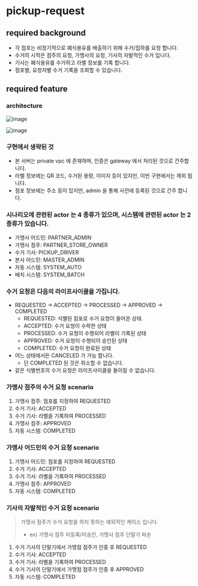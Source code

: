 # pickup-request

## required background

- 각 점포는 비정기적으로 폐식용유를 배출하기 위해 수거/집하를 요청 합니다.
- 수거의 시작은 점주의 요청, 가맹사의 요청, 기사의 자발적인 수거 입니다.
- 기사는 폐식용유를 수거하고 라벨 정보를 기록 합니다.
- 점포별, 요청자별 수거 기록을 조회할 수 있습니다.

## required feature

### architecture

![image](https://github.com/user-attachments/assets/5b1bec5a-273b-44e4-a0d1-c60513476db3)

![image](https://github.com/user-attachments/assets/4109867a-f096-4e75-a990-d724ef0ce7a0)

### 구현에서 생략된 것

- 본 서버는 private vpc 에 존재하며, 인증은 gateway 에서 처리된 것으로 간주합니다.
- 라벨 정보에는 QR 코드, 수거된 용량, 이미지 등이 있지만, 이번 구현에서는 제외 됩니다.
- 점포 정보에는 주소 등이 있지만, admin 을 통해 사전에 등록된 것으로 간주 합니다.

### 시나리오에 관련된 actor 는 4 종류가 있으며, 시스템에 관련된 actor 는 2 종류가 있습니다.

- 가맹사 어드민: PARTNER_ADMIN
- 가맹사 점주: PARTNER_STORE_OWNER
- 수거 기사: PICKUP_DRIVER
- 본사 어드민: MASTER_ADMIN
- 자동 시스템: SYSTEM_AUTO
- 배치 시스템: SYSTEM_BATCH

### 수거 요청은 다음의 라이프사이클을 가집니다.

- REQUESTED -> ACCEPTED -> PROCESSED -> APPROVED -> COMPLETED
    - REQUESTED: 식별된 점포로 수거 요청이 들어온 상태.
    - ACCEPTED: 수거 요청이 수락한 상태
    - PROCESSED: 수거 요청이 수행되어 라벨이 기록된 상태
    - APPROVED: 수거 요청이 수행되어 승인된 상태
    - COMPLETED: 수거 요청이 완료된 상태
- 어느 상태에서든 CANCELED 가 가능 합니다.
    - 단 COMPLETED 된 것은 취소할 수 없습니다.
- 같은 식별번호의 수거 요청은 라이프사이클을 돌이킬 수 없습니다.

### 가맹사 점주의 수거 요청 scenario

1. 가맹사 점주: 점포를 지정하여 REQUESTED
2. 수거 기사: ACCEPTED
3. 수거 기사: 라벨을 기록하여 PROCESSED
4. 가맹사 점주: APPROVED
5. 자동 시스템: COMPLETED

### 가맹사 어드민의 수거 요청 scenario

1. 가맹사 어드민: 점포를 지정하여 REQUESTED
2. 수거 기사: ACCEPTED
3. 수거 기사: 라벨을 기록하여 PROCESSED
4. 가맹사 점주: APPROVED
5. 자동 시스템: COMPLETED

### 기사의 자발적인 수거 요청 scenario

> 가맹사 점주가 수거 요청을 하지 못하는 예외적인 케이스 입니다.
> - ex) 가맹사 점주 미등록/미승인, 가맹사 점주 단말기 파손

1. 수거 기사의 단말기에서 가맹점 점주가 인증 후 REQUESTED
2. 수거 기사: ACCEPTED
3. 수거 기사: 라벨을 기록하여 PROCESSED
4. 수거 기사의 단말기에서 가맹점 점주가 인증 후 APPROVED
5. 자동 시스템: COMPLETED
